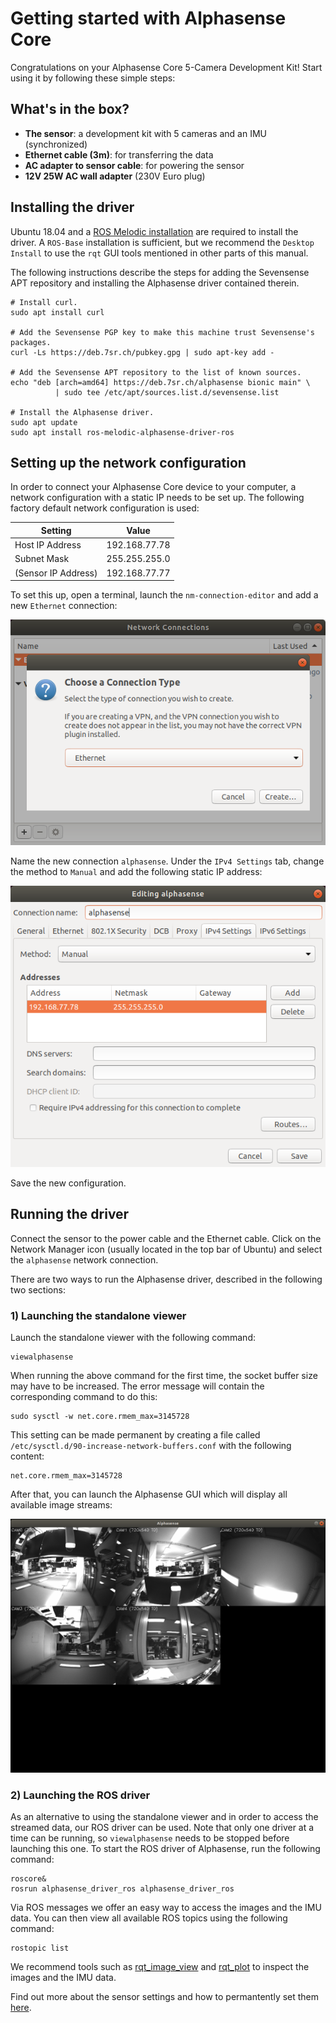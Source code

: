 # Getting started with Alphasense Core

Congratulations on your Alphasense Core 5-Camera Development Kit!  Start using
it by following these simple steps:

## What's in the box?

- **The sensor**: a development kit with 5 cameras and an IMU (synchronized)
- **Ethernet cable (3m)**: for transferring the data
- **AC adapter to sensor cable**: for powering the sensor
- **12V 25W AC wall adapter** (230V Euro plug)

## Installing the driver

Ubuntu 18.04 and a [ROS Melodic
installation](http://wiki.ros.org/melodic/Installation/Ubuntu) are required to
install the driver.  A `ROS-Base` installation is sufficient, but we recommend
the `Desktop Install` to use the `rqt` GUI tools mentioned in other parts of
this manual.

The following instructions describe the steps for adding the Sevensense APT
repository and installing the Alphasense driver contained therein.

```
# Install curl.
sudo apt install curl

# Add the Sevensense PGP key to make this machine trust Sevensense's packages.
curl -Ls https://deb.7sr.ch/pubkey.gpg | sudo apt-key add -

# Add the Sevensense APT repository to the list of known sources.
echo "deb [arch=amd64] https://deb.7sr.ch/alphasense bionic main" \
          | sudo tee /etc/apt/sources.list.d/sevensense.list

# Install the Alphasense driver.
sudo apt update
sudo apt install ros-melodic-alphasense-driver-ros
```

## Setting up the network configuration

In order to connect your Alphasense Core device to your computer, a network
configuration with a static IP needs to be set up.  The following factory
default network configuration is used:

| Setting  | Value |
| ------------------- | ------------- |
| Host IP Address     | 192.168.77.78  |
| Subnet Mask         | 255.255.255.0  |
| (Sensor IP Address) | 192.168.77.77  |

To set this up, open a terminal, launch the `nm-connection-editor` and add a
new `Ethernet` connection:

![nm_connection_editor](/images/nm_connection_editor.png)

Name the new connection `alphasense`. Under the `IPv4 Settings` tab, change the
method to `Manual` and add the following static IP address:

![ip_settings](/images/alphasense_ip_setting.png)

Save the new configuration.

## Running the driver

Connect the sensor to the power cable and the Ethernet cable.  Click on the
Network Manager icon (usually located in the top bar of Ubuntu) and select the
`alphasense` network connection.

There are two ways to run the Alphasense driver, described in the following two
sections:

### 1) Launching the standalone viewer

Launch the standalone viewer with the following command:

```
viewalphasense
```

When running the above command for the first time, the socket buffer size may
have to be increased.  The error message will contain the corresponding command
to do this:

```
sudo sysctl -w net.core.rmem_max=3145728
```

This setting can be made permanent by creating a file called
`/etc/sysctl.d/90-increase-network-buffers.conf` with the following content:

```
net.core.rmem_max=3145728
```

After that, you can launch the Alphasense GUI which will display all available
image streams:

![viewalphasense](/images/viewer.png)

### 2) Launching the ROS driver

As an alternative to using the standalone viewer and in order to access the
streamed data, our ROS driver can be used.  Note that only one driver at a time
can be running, so `viewalphasense` needs to be stopped before launching this
one.  To start the ROS driver of Alphasense, run the following command:

```
roscore&
rosrun alphasense_driver_ros alphasense_driver_ros
```

Via ROS messages we offer an easy way to access the images and the IMU data.
You can then view all available ROS topics using the following command:

```
rostopic list
```

We recommend tools such as [rqt_image_view](http://wiki.ros.org/rqt_image_view)
and [rqt_plot](http://wiki.ros.org/rqt_plot) to inspect the images and the IMU
data.

Find out more about the sensor settings and how to permantently set them
[here](/pages/sensor_settings.md).
